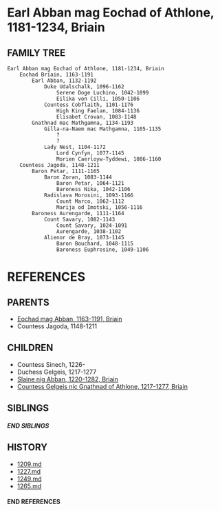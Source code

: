 # Earl Abban mag Eochad of Athlone, 1181-1234, Briain

## FAMILY TREE 
```
Earl Abban mag Eochad of Athlone, 1181-1234, Briain
    Eochad Briain, 1163-1191
        Earl Abban, 1132-1192
            Duke Udalschalk, 1096-1162
                Serene Doge Luchino, 1042-1099
                Eilika von Cilli, 1050-1106
            Countess Cobflaith, 1101-1176
                High King Faelan, 1084-1136
                Elisabet Crovan, 1083-1148
        Gnathnad mac Mathgamna, 1134-1193
            Gilla-na-Naem mac Mathgamna, 1105-1135
                ?
                ?
            Lady Nest, 1104-1172
                Lord Cynfyn, 1077-1145
                Morien Caerloyw-Tyddewi, 1086-1160
    Countess Jagoda, 1148-1211
        Baron Petar, 1111-1165
            Baron Zoran, 1083-1144
                Baron Petar, 1064-1121
                Baroness Nika, 1042-1106
            Radislava Morosini, 1093-1166
                Count Marco, 1062-1112
                Marija od Imotski, 1056-1116
        Baroness Aurengarde, 1111-1164
            Count Savary, 1082-1143
                Count Savary, 1024-1091
                Aurengarde, 1038-1102
            Alienor de Bray, 1073-1145
                Baron Bouchard, 1048-1115
                Baroness Euphrosine, 1049-1106
```


# REFERENCES

## PARENTS 
* [Eochad mag Abban, 1163-1191, Briain](p/eochad_mag_abban_1163.md)
* Countess Jagoda, 1148-1211

## CHILDREN 
* Countess Sinech, 1226-
* Duchess Gelgeis, 1217-1277
* [Slaine nig Abban, 1220-1282, Briain](p/slaine_nig_abban_1220.md)
* [Countess Gelgeis nic Gnathnad of Athlone, 1217-1277, Briain](p/gelgeis_nic_gnathnad_1217.md)

## SIBLINGS

##### END SIBLINGS  
## HISTORY
* [1209.md](../h/1209.md)
* [1227.md](../h/1227.md)
* [1249.md](../h/1249.md)
* [1265.md](../h/1265.md)

#### END REFERENCES

